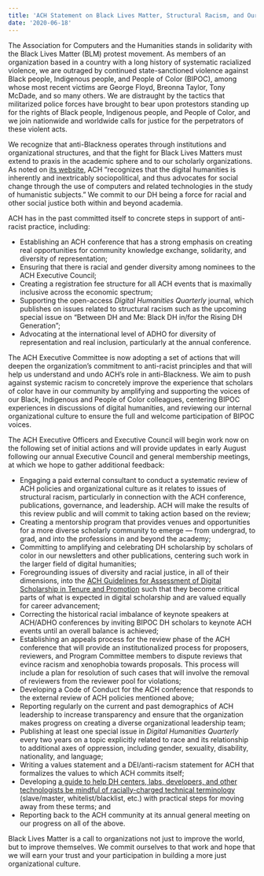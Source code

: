 ```yaml
---
title: 'ACH Statement on Black Lives Matter, Structural Racism, and Our Organization'
date: '2020-06-18'
---
```

The Association for Computers and the Humanities stands in solidarity with the Black Lives Matter (BLM) protest movement. As members of an organization based in a country with a long history of systematic racialized violence, we are outraged by continued state-sanctioned violence against Black people, Indigenous people, and People of Color (BIPOC), among whose most recent victims are George Floyd, Breonna Taylor, Tony McDade, and so many others. We are distraught by the tactics that militarized police forces have brought to bear upon protestors standing up for the rights of Black people, Indigenous people, and People of Color, and we join nationwide and worldwide calls for justice for the perpetrators of these violent acts.

We recognize that anti-Blackness operates through institutions and organizational structures, and that the fight for Black Lives Matters must extend to praxis in the academic sphere and to our scholarly organizations. As noted on [its website](/about/), ACH “recognizes that the digital humanities is inherently and inextricably sociopolitical, and thus advocates for social change through the use of computers and related technologies in the study of humanistic subjects.” We commit to our DH being a force for racial and other social justice both within and beyond academia.

ACH has in the past committed itself to concrete steps in support of anti-racist practice, including:

- Establishing an ACH conference that has a strong emphasis on creating real opportunities for community knowledge exchange, solidarity, and diversity of representation;
- Ensuring that there is racial and gender diversity among nominees to the ACH Executive Council;
- Creating a registration fee structure for all ACH events that is maximally inclusive across the economic spectrum;
- Supporting the open-access *Digital Humanities Quarterly* journal, which publishes on issues related to structural racism such as the upcoming special issue on “Between DH and Me: Black DH in/for the Rising DH Generation”;
- Advocating at the international level of ADHO for diversity of representation and real inclusion, particularly at the annual conference.

The ACH Executive Committee is now adopting a set of actions that will deepen the organization’s commitment to anti-racist principles and that will help us understand and undo ACH’s role in anti-Blackness. We aim to push against systemic racism to concretely improve the experience that scholars of color have in our community by amplifying and supporting the voices of our Black, Indigenous and People of Color colleagues, centering BIPOC experiences in discussions of digital humanities, and reviewing our internal organizational culture to ensure the full and welcome participation of BIPOC voices.

The ACH Executive Officers and Executive Council will begin work now on the following set of initial actions and will provide updates in early August following our annual Executive Council and general membership meetings, at which we hope to gather additional feedback:

- Engaging a paid external consultant to conduct a systematic review of ACH policies and organizational culture as it relates to issues of structural racism, particularly in connection with the ACH conference, publications, governance, and leadership. ACH will make the results of this review public and will commit to taking action based on the review;
- Creating a mentorship program that provides venues and opportunities for a more diverse scholarly community to emerge — from undergrad, to grad, and into the professions in and beyond the academy;
- Committing to amplifying and celebrating DH scholarship by scholars of color in our newsletters and other publications, centering such work in the larger field of digital humanities;
- Foregrounding issues of diversity and racial justice, in all of their dimensions, into the [ACH Guidelines for Assessment of Digital Scholarship in Tenure and Promotion](/news/2019/09/ach-guidelines-for-assessment-of-digital-scholarship-in-tenure-and-promotion/) such that they become critical parts of what is expected in digital scholarship and are valued equally for career advancement;
- Correcting the historical racial imbalance of keynote speakers at ACH/ADHO conferences by inviting BIPOC DH scholars to keynote ACH events until an overall balance is achieved;
- Establishing an appeals process for the review phase of the ACH conference that will provide an institutionalized process for proposers, reviewers, and Program Committee members to dispute reviews that evince racism and xenophobia towards proposals. This process will include a plan for resolution of such cases that will involve the removal of reviewers from the reviewer pool for violations;
- Developing a Code of Conduct for the ACH conference that responds to the external review of ACH policies mentioned above;
- Reporting regularly on the current and past demographics of ACH leadership to increase transparency and ensure that the organization makes progress on creating a diverse organizational leadership team;
- Publishing at least one special issue in *Digital Humanities Quarterly* every two years on a topic explicitly related to race and its relationship to additional axes of oppression, including gender, sexuality, disability, nationality, and language;
- Writing a values statement and a DEI/anti-racism statement for ACH that formalizes the values to which ACH commits itself;
- Developing [a guide to help DH centers, labs, developers, and other technologists be mindful of racially-charged technical terminology](/news/2020/09/toward-anti-racist-technical-terminology/) (slave/master, whitelist/blacklist, etc.) with practical steps for moving away from these terms; and
- Reporting back to the ACH community at its annual general meeting on our progress on all of the above.

Black Lives Matter is a call to organizations not just to improve the world, but to improve themselves. We commit ourselves to that work and hope that we will earn your trust and your participation in building a more just organizational culture.

